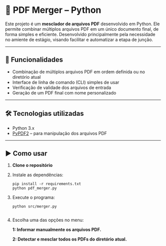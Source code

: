 # 🧩 PDF Merger – Python

Este projeto é um **mesclador de arquivos PDF** desenvolvido em Python. Ele permite combinar múltiplos arquivos PDF em um único documento final, de forma simples e eficiente.
Desenvolvido principalmente pela necessidade no amiente de estágio, visando facilitar e automatizar a etapa de junção.

---

## 📌 Funcionalidades

- Combinação de múltiplos arquivos PDF em ordem definida ou no diretório atual
- Interface de linha de comando (CLI) simples de usar
- Verificação de validade dos arquivos de entrada
- Geração de um PDF final com nome personalizado

---

## 🛠️ Tecnologias utilizadas

- Python 3.x
- [PyPDF2](https://pypi.org/project/PyPDF2/) – para manipulação dos arquivos PDF

---

## ▶️ Como usar

1. **Clone o repositório**

2. Instale as dependências:
    ```
   pip install -r requirements.txt
   python pdf_merger.py
    ```
   
3. Execute o programa:
    ```
   python src/merger.py
      
    ```
    
4. Escolha uma das opções no menu:

   **1: Informar manualmente os arquivos PDF.**

   **2: Detectar e mesclar todos os PDFs do diretório atual.**






